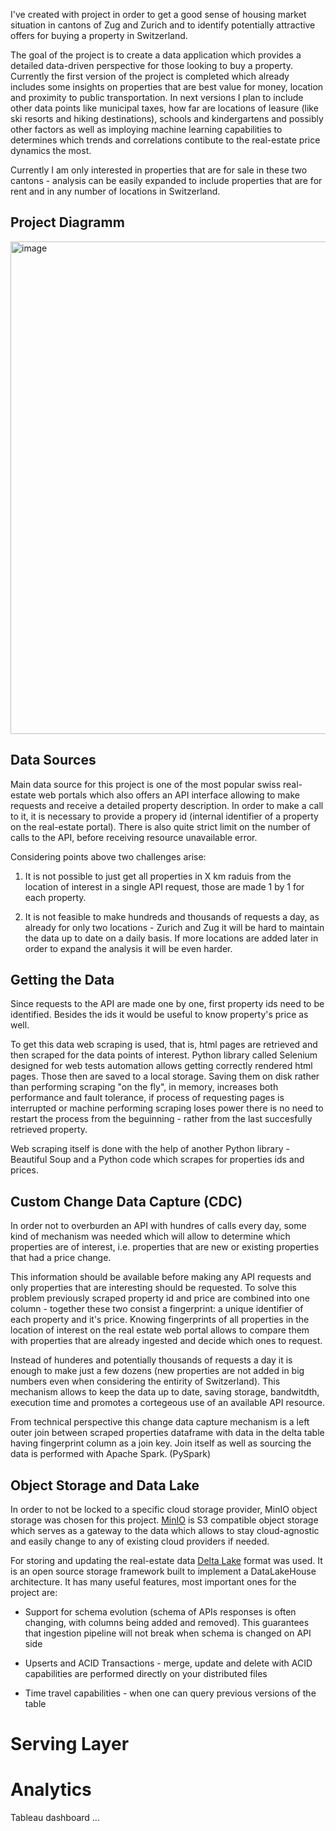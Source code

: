 I've created with project in order to get a good sense of housing market situation in cantons of Zug and Zurich and 
to identify potentially attractive offers for buying a property in Switzerland. 

The goal of the project is to create a data application which provides a detailed data-driven perspective for those looking to buy a property.
Currently the first version of the project is completed which already includes some insights on properties that are best value for money, location and proximity to public transportation. In next versions I plan to include other data points like municipal taxes, how far are locations of leasure (like ski resorts and hiking destinations), schools and kindergartens and possibly other factors as well as imploying machine learning capabilities to determines which trends and  correlations contibute to the real-estate price dynamics the most.

Currently I am only interested in properties that are for sale in these two cantons - analysis can be easily expanded to include properties that are for rent and in any number of locations in Switzerland.

## Project Diagramm

<img width="788" alt="image" src="https://github.com/StephanKnox/real-estate-project/assets/123996543/6e78f78f-09ff-477a-8852-8bdc1e247536">

## Data Sources

Main data source for this project is one of the most popular swiss real-estate web portals which also offers an API interface allowing to make requests and receive a detailed property description. In order to make a call to it, it is necessary to provide a propery id (internal identifier of a property on the real-estate portal). There is also quite strict limit on the number of calls to the API, before receiving resource unavailable error. 

Considering points above two challenges arise:

1) It is not possible to just get all properties in X km raduis from the location of interest in a single API request, those are made 1 by 1 for each property.
  
2) It is not feasible to make hundreds and thousands of requests a day, as already for only two locations - Zurich and Zug it will be hard to maintain the data up to date on a daily basis. If more locations are added later in order to expand the analysis it will be even harder.


## Getting the Data
Since requests to the API are made one by one, first property ids need to be identified. Besides the ids it would be useful to know property's price as well.

To get this data web scraping is used, that is, html pages are retrieved and then scraped for the data points of interest.
Python library called Selenium designed for web tests automation allows getting correctly rendered html pages. Those then are saved to a local storage. Saving them on disk rather than performing scraping "on the fly", in memory, increases both performance and fault tolerance, if process of requesting pages is interrupted or machine performing scraping loses power there is no need to restart the process from the beguinning - rather from the last succesfully retrieved property.

Web scraping itself is done with the help of another Python library - Beautiful Soup and a Python code which scrapes for properties ids and prices. 


## Custom Change Data Capture (CDC)
In order not to overburden an API with hundres of calls every day, some kind of mechanism was needed which will allow to determine which properties are of interest, i.e. properties that are new or existing properties that had a price change. 

This information should be available before making any API requests and only properties that are interesting should be requested. To solve this problem previously scraped property id and price are combined into one column - together these two consist a fingerprint: a unique identifier of each property and it's price. Knowing fingerprints of all properties in the location of interest on the real estate web portal allows to compare them with properties that are already ingested and decide which ones to request. 

Instead of hunderes and potentially thousands of requests a day it is enough to make just a few dozens (new properties are not added in big numbers even when considering the entirity of Switzerland). This mechanism allows to keep the data up to date, saving storage, bandwitdth, execution time and promotes a cortegeous use of an available API resource.

From technical perspective this change data capture mechanism is a left outer join between scraped properties dataframe with data in the delta table having fingerprint column as a join key. Join itself as well as sourcing the data is performed with Apache Spark. (PySpark)

## Object Storage and Data Lake
In order to not be locked to a specific cloud storage provider, MinIO object storage was chosen for this project.
[MinIO](https://min.io/) is S3 compatible object storage which serves as a gateway to the data which allows to stay cloud-agnostic and easily change to any of existing cloud providers if needed.

For storing and updating the real-estate data [Delta Lake](https://delta.io/) format was used. It is an open source storage framework built to implement a DataLakeHouse architecture. 
It has many useful features, most important ones for the project are: 
* Support for schema evolution (schema of APIs responses is often changing, with columns being added and removed). This guarantees that ingestion pipeline will not break when schema is changed on API side

* Upserts and ACID Transactions - merge, update and delete with ACID capabilities are performed directly on your distributed files

* Time travel capabilities - when one can query previous versions of the table



# Serving Layer

# Analytics

Tableau dashboard ...








